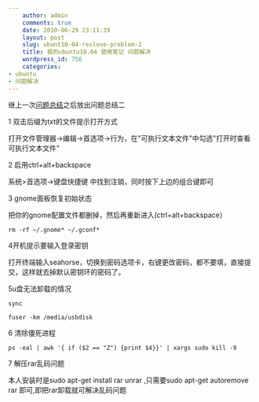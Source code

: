 ```yaml
---
    author: admin
    comments: true
    date: 2010-06-29 23:11:39
    layout: post
    slug: ubunt10-04-reslove-problem-2
    title: 我的ubuntu10.04 使用笔记 问题解决
    wordpress_id: 756
    categories:
- ubuntu
- 问题解决
---
```


继上一次[问题总结](http://www.freetstar.com/ubunt10-04-reslove-problem-1)之后放出问题总结二

1 双击后缀为txt的文件提示打开方式

打开文件管理器->编辑->首选项->行为，在"可执行文本文件"中勾选"打开时查看可执行文本文件"

2 启用ctrl+alt+backspace

系统>首选项->键盘快捷键 中找到注销，同时按下上边的组合键即可

3  gnome面板恢复初始状态

把你的gnome配置文件都删掉，然后再重新进入(ctrl+alt+backspace）

    rm -rf ~/.gnome* ~/.gconf*

4开机提示要输入登录密钥 

打开终端输入seahorse，切换到密码选项卡，右键更改密码，都不要填，直接提交，这样就去掉默认密钥环的密码了。

5u盘无法卸载的情况

    sync

    fuser -km /media/usbdisk

6 清除僵死进程

    ps -eal | awk '{ if ($2 == "Z") {print $4}}' | xargs sudo kill -9

7 解压rar乱码问题

本人安装时是sudo apt-get install rar unrar ,只需要sudo apt-get autoremove rar 即可,即把rar卸载就可解决乱码问题

